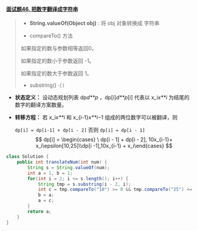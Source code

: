 #### [面试题46. 把数字翻译成字符串](https://leetcode-cn.com/problems/ba-shu-zi-fan-yi-cheng-zi-fu-chuan-lcof/)

> - **String.valueOf(Object obj)** : 将 obj 对象转换成 字符串
>
> -  compareTo() 方法
>
>   如果指定的数与参数相等返回0。
>
>   如果指定的数小于参数返回 -1。
>
>   如果指定的数大于参数返回 1。
>
> - substring() ·`[)`

- **状态定义：** 设动态规划列表 dp*d**p* ，dp[i]*d**p*[*i*] 代表以 x_i*x**i* 为结尾的数字的翻译方案数量。

- **转移方程：** 若 x_i*x**i* 和 x_{i-1}*x**i*−1 组成的两位数字可以被翻译，则

  `dp[i] = dp[i-1] + dp[i - 2]` 否则 `dp[i] = dp[i - 1]`
  $$
  dp[i] = \begin{cases} \ dp[i - 1] + dp[i - 2], 10x_{i-1}+ x_i\epsilon[10,25]\\dp[i -1],10x_{i-1} + x_i\end{cases}
  $$
  

```java
class Solution {
    public int translateNum(int num) {
        String s = String.valueOf(num);
        int a = 1, b = 1;
        for(int i = 2; i <= s.length(); i++) {
            String tmp = s.substring(i - 2, i);
            int c = tmp.compareTo("10") >= 0 && tmp.compareTo("25") <= 0 ? a + b : a;
            b = a;
            a = c;
        }
        return a;
    }
}
```

